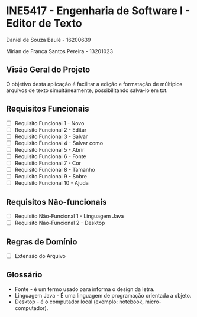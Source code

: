 # INE5417 - Engenharia de Software I - Editor de Texto

Daniel de Souza Baulé - 16200639

Mirian de França Santos Pereira - 13201023

## Visão Geral do Projeto

O objetivo desta aplicação é facilitar a edição e formatação de múltiplos arquivos de texto simultâneamente, possibilitando salva-lo em txt.

## Requisitos Funcionais

- [ ] Requisito Funcional 1 - Novo
- [ ] Requisito Funcional 2 - Editar
- [ ] Requisito Funcional 3 - Salvar
- [ ] Requisito Funcional 4 - Salvar como
- [ ] Requisito Funcional 5 - Abrir
- [ ] Requisito Funcional 6 - Fonte
- [ ] Requisito Funcional 7 - Cor
- [ ] Requisito Funcional 8 - Tamanho
- [ ] Requisito Funcional 9 - Sobre
- [ ] Requisito Funcional 10 - Ajuda

## Requisitos Não-funcionais

- [ ] Requisito Não-Funcional 1 - Linguagem Java
- [ ] Requisito Não-Funcional 2 - Desktop

## Regras de Domínio

- [ ] Extensão do Arquivo

## Glossário

- Fonte - é um termo usado para informa o design da letra.
- Linguagem Java - É uma linguagem de programação orientada a objeto.
- Desktop - é o computador local (exemplo: notebook, micro-computador).